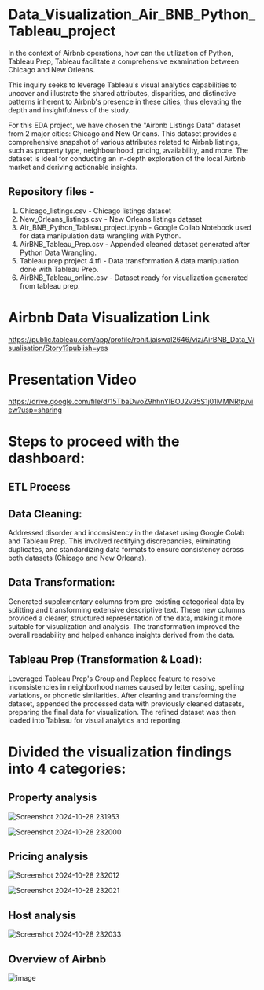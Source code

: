 # Data_Visualization_Air_BNB_Python_Tableau_project
In the context of Airbnb operations, how can the utilization of Python, Tableau Prep, Tableau facilitate a comprehensive examination between Chicago and New Orleans. 

This inquiry seeks to leverage Tableau's visual analytics capabilities to uncover and illustrate the shared attributes, disparities, and distinctive patterns inherent to Airbnb's presence in these cities, thus elevating the depth and insightfulness of the study.


For this EDA project, we have chosen the "Airbnb Listings Data" dataset from 2 major cities: Chicago and New Orleans. This dataset provides a comprehensive snapshot of various attributes related to Airbnb listings, such as property type, neighbourhood, pricing, availability, and more. The dataset is ideal for conducting an in-depth exploration of the local Airbnb market and deriving actionable insights.

## Repository files -

1) Chicago_listings.csv    -    Chicago listings dataset
2) New_Orleans_listings.csv -   New Orleans listings dataset
3) Air_BNB_Python_Tableau_project.ipynb - Google Collab Notebook used for data manipulation data wrangling with Python.
4) AirBNB_Tableau_Prep.csv -    Appended cleaned dataset generated after Python Data Wrangling.
5) Tableau prep project 4.tfl - Data transformation & data manipulation done with Tableau Prep. 
6) AirBNB_Tableau_online.csv -  Dataset ready for visualization generated from tableau prep.


# Airbnb Data Visualization Link

https://public.tableau.com/app/profile/rohit.jaiswal2646/viz/AirBNB_Data_Visualisation/Story1?publish=yes

# Presentation Video
https://drive.google.com/file/d/15TbaDwoZ9hhnYIBOJ2v35S1j01MMNRtp/view?usp=sharing

# Steps to proceed with the dashboard:

## ETL Process
## Data Cleaning:
Addressed disorder and inconsistency in the dataset using Google Colab and Tableau Prep. This involved rectifying discrepancies, eliminating duplicates, and standardizing data formats to ensure consistency across both datasets (Chicago and New Orleans).

## Data Transformation:
Generated supplementary columns from pre-existing categorical data by splitting and transforming extensive descriptive text. These new columns provided a clearer, structured representation of the data, making it more suitable for visualization and analysis. The transformation improved the overall readability and helped enhance insights derived from the data.

## Tableau Prep (Transformation & Load):
Leveraged Tableau Prep's Group and Replace feature to resolve inconsistencies in neighborhood names caused by letter casing, spelling variations, or phonetic similarities. After cleaning and transforming the dataset, appended the processed data with previously cleaned datasets, preparing the final data for visualization. The refined dataset was then loaded into Tableau for visual analytics and reporting.

# Divided the visualization findings into 4 categories:

## Property analysis
![Screenshot 2024-10-28 231953](https://github.com/user-attachments/assets/5f790ae4-3dbb-4164-ae7e-b75e8362b0ff)

![Screenshot 2024-10-28 232000](https://github.com/user-attachments/assets/131b303f-e539-467e-aa25-4fdfb58cd919)


## Pricing analysis
![Screenshot 2024-10-28 232012](https://github.com/user-attachments/assets/181bd755-f8e6-407d-862a-271648604c4f)

![Screenshot 2024-10-28 232021](https://github.com/user-attachments/assets/08c907c0-a9e3-4c1e-bd4c-b031ac358615)


## Host analysis
![Screenshot 2024-10-28 232033](https://github.com/user-attachments/assets/bebb7073-29be-4b69-9a0e-186c4c049e17)



## Overview of Airbnb
![image](https://github.com/user-attachments/assets/b8888a28-28fe-4d5e-ac8f-a2b745c55774)



